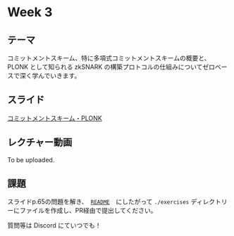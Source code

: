 # Week 3

## テーマ

コミットメントスキーム、特に多項式コミットメントスキームの概要と、PLONK として知られる zkSNARK の構築プロトコルの仕組みについてゼロベースで深く学んでいきます。

## スライド

[コミットメントスキーム・PLONK](./cp25_week3.pdf)

## レクチャー動画

To be uploaded.

## 課題

スライドp.65の問題を解き、　[`README`](../README.md)　にしたがって `./exercises` ディレクトリーにファイルを作成し、PR経由で提出してください。

質問等は Discord にていつでも！